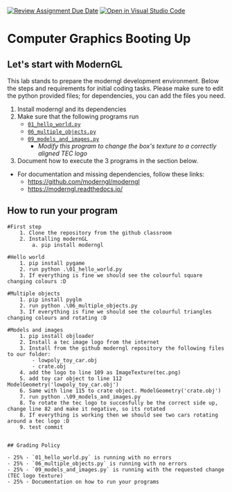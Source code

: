 [![Review Assignment Due Date](https://classroom.github.com/assets/deadline-readme-button-22041afd0340ce965d47ae6ef1cefeee28c7c493a6346c4f15d667ab976d596c.svg)](https://classroom.github.com/a/swKMSSMl)
[![Open in Visual Studio Code](https://classroom.github.com/assets/open-in-vscode-2e0aaae1b6195c2367325f4f02e2d04e9abb55f0b24a779b69b11b9e10269abc.svg)](https://classroom.github.com/online_ide?assignment_repo_id=16850690&assignment_repo_type=AssignmentRepo)
# Computer Graphics Booting Up

## Let's start with ModernGL

This lab stands to prepare the moderngl development environment. Below the steps and requirements for initial coding tasks. Please make sure to edit the python provided files; for dependencies, you can add the files you need.

1. Install moderngl and its dependencies
2. Make sure that the following programs run
    - [`01_hello_world.py`](./01_hello_world.py)
    - [`06_multiple_objects.py`](./06_multiple_objects.py)
    - [`09_models_and_images.py`](./09_models_and_images.py)
        - _Modify this program to change the box's texture to a correctly aligned TEC logo_
3. Document how to execute the 3 programs in the section below.

* For documentation and missing dependencies, follow these links:
    - https://github.com/moderngl/moderngl
    - https://moderngl.readthedocs.io/

## How to run your program

```
#First step
    1. Clone the repository from the github classroom
    2. Installing modernGL
        a. pip install moderngl
```

```
#Hello world
    1. pip install pygame
    2. run python .\01_hello_world.py
    3. If everything is fine we should see the colourful square changing colours :D
```
```
#Multiple objects
    1. pip install pyglm
    2. run python .\06_multiple_objects.py
    3. If everything is fine we should see the colourful triangles changing colours and rotating :D
```
```
#Models and images
    1. pip install objloader
    2. Install a tec image logo from the internet
    3. Install from the github moderngl repository the following files to our folder: 
        - lowpoly_toy_car.obj
        - crate.obj
    4. add the logo to line 109 as ImageTexture(tec.png)
    5. add toy car object to line 112 ModelGeometry('lowpoly_toy_car.obj')
    6. Same with line 115 to crate object. ModelGeometry('crate.obj')
    7. run python .\09_models_and_images.py
    8. To rotate the tec logo to succesfully be the correct side up, change line 82 and make it negative, so its rotated
    8. If everything is working then we should see two cars rotating around a tec logo :D
    9. test commit
```
```

## Grading Policy

- 25% - `01_hello_world.py` is running with no errors
- 25% - `06_multiple_objects.py` is running with no errors
- 25% - `09_models_and_images.py` is running with the requested change (TEC logo texture)
- 25% - Documentation on how to run your programs
